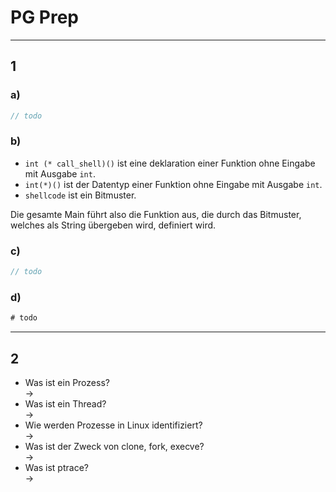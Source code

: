 # PG Prep

---

## 1

### a)

```C
// todo
```

### b)

- `int (* call_shell)()` ist eine deklaration einer Funktion ohne Eingabe mit Ausgabe `int`.
- `int(*)()` ist der Datentyp einer Funktion ohne Eingabe mit Ausgabe `int`.
- `shellcode` ist ein Bitmuster.

Die gesamte Main führt also die Funktion aus, die durch das Bitmuster, welches als String übergeben wird, definiert wird.

### c)

```C
// todo
```

### d)

```asm
# todo
```

---

## 2

- Was ist ein Prozess? <br>
-> 
- Was ist ein Thread? <br>
->
- Wie werden Prozesse in Linux identifiziert?  <br>
->
- Was ist der Zweck von clone, fork, execve?  <br>
->
- Was ist ptrace? <br>
->
